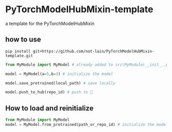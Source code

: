 # PyTorchModelHubMixin-template

a template for the PyTorchModelHubMixin

## how to use

```
pip install git+https://github.com/not-lain/PyTorchModelHubMixin-template.git
```

```python
from MyModule import MyModel # already added to src\MyModule\__init__.py

model = MyModel(a=5,b=3) # initialize the model

model.save_pretrained(local_path) # save locally

model.push_to_hub(repo_id) # push to 🤗
```

## How to load and reinitialize

```python
from MyModule import MyModel
model = MyModel.from_pretrained(path_or_repo_id) # initialize the model and inject the weights
```
